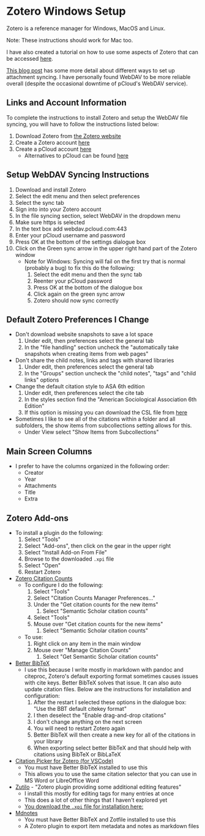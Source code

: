 # Zotero Windows Setup

Zotero is a reference manager for Windows, MacOS and Linux.

Note: These instructions should work for Mac too.

I have also created a tutorial on how to use some aspects of Zotero that can be accessed [here](https://ldsands.github.io/Slides/main_slides/one_offs/2020_09_Levi_Sands_Ref_Man_Zotero.html#/).

[This blog post](https://www.jdavidstark.com/3-ways-to-increase-your-zotero-cloud-storage/?fbclid=IwAR0HGGW_WcSWFs2VbXQWf3sp58YSA2iNbZIxp7Yikzjq6Gx-TWILjuWFgc4) has some more detail about different ways to set up attachment syncing. I have personally found WebDAV to be more reliable overall (despite the occasional downtime of pCloud's WebDAV service).

## Links and Account Information

To complete the instructions to install Zotero and setup the WebDAV file syncing, you will have to follow the instructions listed below:

1. Download Zotero from [the Zotero website](https://www.zotero.org/download/)
1. Create a Zotero account [here](https://www.zotero.org/user/register/)
1. Create a pCloud account [here](https://www.pcloud.com/)
    - Alternatives to pCloud can be found [here](https://www.zotero.org/support/kb/webdav_services)

## Setup WebDAV Syncing Instructions

1. Download and install Zotero
1. Select the edit menu and then select preferences
1. Select the sync tab
1. Sign into into your Zotero account
1. In the file syncing section, select WebDAV in the dropdown menu
1. Make sure https is selected
1. In the text box add webdav.pcloud.com:443
1. Enter your pCloud username and password
1. Press OK at the bottom of the settings dialogue box
1. Click on the Green sync arrow in the upper right hand part of the Zotero window
    - Note for Windows: Syncing will fail on the first try that is normal (probably a bug) to fix this do the following:
        1. Select the edit menu and then the sync tab
        1. Reenter your pCloud password
        1. Press OK at the bottom of the dialogue box
        1. Click again on the green sync arrow
        1. Zotero should now sync correctly

## Default Zotero Preferences I Change

- Don't download website snapshots to save a lot space
    1. Under edit, then preferences select the general tab
    1. In the "file handling" section uncheck the "automatically take snapshots when creating items from web pages"
- Don't share the child notes, links and tags with shared libraries
    1. Under edit, then preferences select the general tab
    1. In the "Groups" section uncheck the "child notes", "tags" and "child links" options
- Change the default citation style to ASA 6th edition
    1. Under edit, then preferences select the cite tab
    1. In the styles section find the "American Sociological Association 6th Edition"
    1. If this option is missing you can download the CSL file from [here](https://github.com/citation-style-language/styles/blob/master/american-sociological-association.csl)
- Sometimes I like to see all of the citations within a folder and all subfolders, the show items from subcollections setting allows for this.
    - Under View select "Show Items from Subcollections"

## Main Screen Columns

- I prefer to have the columns organized in the following order:
    - Creator
    - Year
    - Attachments
    - Title
    - Extra

## Zotero Add-ons

- To install a plugin do the following:
    1. Select "Tools"
    1. Select "Add-ons", then click on the gear in the upper right
    1. Select "Install Add-on From File"
    1. Browse to the downloaded `.xpi` file
    1. Select "Open"
    1. Restart Zotero
- [Zotero Citation Counts](https://github.com/eschnett/zotero-citationcounts)
    - To configure I do the following:
        1. Select "Tools"
        1. Select "Citation Counts Manager Preferences..."
        1. Under the "Get citation counts for the new items"
            1. Select "Semantic Scholar citation counts"
        1. Select "Tools"
        1. Mouse over "Get citation counts for the new items"
            1. Select "Semantic Scholar citation counts"
    - To use:
        1. Right click on any item in the main window
        1. Mouse over "Manage Citation Counts"
            1. Select "Get Semantic Scholar citation counts"
- [Better BibTeX](https://github.com/retorquere/zotero-better-bibtex)
    - I use this because I write mostly in markdown with pandoc and citeproc, Zotero's default exporting format sometimes causes issues with cite keys. Better BibTeX solves that issue. It can also auto update citation files. Below are the instructions for installation and configuration:
        1. After the restart I selected these options in the dialogue box: "Use the BBT default citekey format"
        1. I then deselect the "Enable drag-and-drop citations"
        1. I don't change anything on the next screen
        1. You will need to restart Zotero again
        1. Better BibTeX will then create a new key for all of the citations in your library
        1. When exporting select better BibTeX and that should help with citations using BibTeX or BibLaTeX
- [Citation Picker for Zotero (for VSCode)](https://marketplace.visualstudio.com/items?itemName=mblode.zotero)
    - You must have Better BibTeX installed to use this
    - This allows you to use the same citation selector that you can use in MS Word or LibreOffice Word
- [Zutilo](https://github.com/wshanks/Zutilo) - "Zotero plugin providing some additional editing features"
    - I install this mostly for editing tags for many entries at once
    - This does a lot of other things that I haven't explored yet
    - [You download the `.xpi` file for installation here:](https://github.com/wshanks/Zutilo/releases)
- [Mdnotes](https://github.com/argenos/zotero-mdnotes)
    - You must have Better BibTeX and Zotfile installed to use this
    - A Zotero plugin to export item metadata and notes as markdown files
